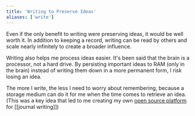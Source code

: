 ```yaml
---
title: 'Writing to Preserve Ideas'
aliases: ['write']
---
```


Even if the only benefit to writing were preserving ideas, it would be well worth it. In addition to keeping a record, writing can be read by others and scale nearly infinitely to create a broader influence.

Writing also helps me process ideas easier. It's been said that the brain is a processor, not a hard drive. By persisting important ideas to RAM (only in the brain) instead of writing them down in a more permanent form, I risk losing an idea.

The more I write, the less I need to worry about remembering, because a storage medium can do it for me when the time comes to retrieve an idea. (This was a key idea that led to me creating my own [open source platform](https://github.com/gillkyle/sol-journal) for [[journal writing]])
